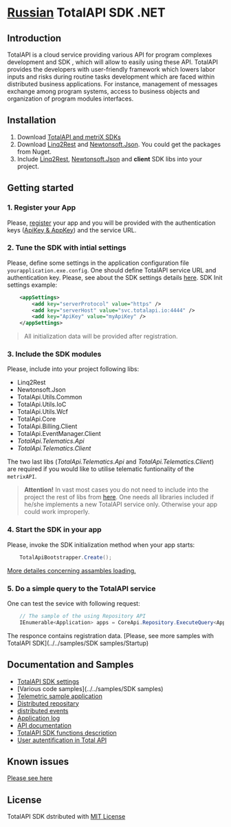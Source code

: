 [Russian](documentation/ru/README.md)
TotalAPI SDK .NET
====================
Introduction
----------------------------------------
TotalAPI is a cloud service providing various API for program complexes development and SDK , which will allow to easily using these API.
TotalAPI provides the developers with user-friendly framework which lowers labor inputs and risks during routine tasks development which are faced within distributed business applications. For instance, management of messages exchange among program systems, access to business objects and organization of program modules interfaces.

Installation
-------------------------------------------
1.  Download [TotalAPI and metriX SDKs](../../dist/net45/)
2.  Download [Linq2Rest](https://www.nuget.org/packages/Linq2Rest/) and [Newtonsoft.Json](https://www.nuget.org/packages/newtonsoft.json/). You could get the packages from Nuget.
3.  Include [Linq2Rest](https://www.nuget.org/packages/Linq2Rest/), [Newtonsoft.Json](https://www.nuget.org/packages/newtonsoft.json/) and  **client** SDK libs into your project.

Getting started
---------------------------------------------
### 1. Register your App
Please, [register](http://192.168.3.202:4202/#/applications) your app and you will be provided with the authentication keys ([ApiKey & AppKey](auth.md)) and the service URL.

### 2. Tune the SDK with intial settings
Please, define some settings in  the application configuration file `yourapplication.exe.config`.  One should define TotalAPI service URL and authentication key. Please, see about the SDK settings details [here](sdksettings.md).
SDK Init settings example:
```xml
    <appSettings>
    	<add key="serverProtocol" value="https" />
    	<add key="serverHost" value="svc.totalapi.io:4444" />
        <add key="ApiKey" value="myApiKey" />
    </appSettings>
```
> All initialization data will be provided after registration.

### 3. Include the SDK modules  
Please, include into your project following libs:

* Linq2Rest
* Newtonsoft.Json
* TotalApi.Utils.Common
* TotalApi.Utils.IoC
* TotalApi.Utils.Wcf
* TotalApi.Core
* TotalApi.Billing.Client
* TotalApi.EventManager.Client
* *TotalApi.Telematics.Api*
* *TotalApi.Telematics.Client*

The two last libs (*TotalApi.Telematics.Api* and *TotalApi.Telematics.Client*) are required if you would like to utilise telematic funtionality of the `metrixAPI`. 

> **Attention!** 
> In vast most cases you do not need to include into the project the rest of libs from [here](../../dist/net45/). One needs all libraries included if he/she implements a new TotalAPI service only.  Otherwise your app could work improperly.

### 4. Start the SDK in your app
Please, invoke the SDK initialization method when your app starts:
```C#    
    TotalApiBootstrapper.Create();
```
[More detailes concerning assambles loading.](sdkload.md)

### 5. Do a simple query to the TotalAPI service
One can test the sevice with following request:
```C#
	// The sample of the using Repository API
	IEnumerable<Application> apps = CoreApi.Repository.ExecuteQuery<Application>();

```
The responce contains registration data.
[Please, see more samples with TotalAPI SDK](../../samples/SDK samples/Startup)

Documentation and Samples
-------------------------------------------
* [TotalAPI SDK settings](sdksettings.md)
* [Various code samples](../../samples/SDK samples)
 * [Telemetric sample application](sdksamplestele.md)
 * [Distributed repositary](sdksamplesrepo.md)
 * [distributed events](sdksamplesevent.md)
 * [Application log](sdksampleslog.md)
* [API documentation]()
* [TotalAPI SDK functions description]()
* [User autentification in Total API](auth.md)

Known issues
--------------------------------------------------------------
[Please see here](https://github.com/TotalApi/SDK-dNet/issues)

License
------------------------------------------------------------
TotalAPI SDK dstributed with [MIT License](../../LIENSE.txt)
 
